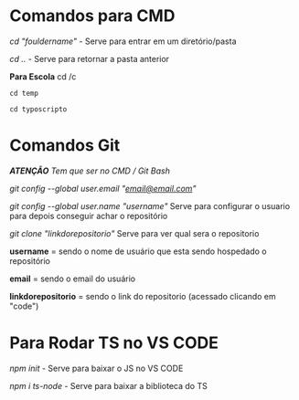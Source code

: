 # Comandos para CMD

*cd "fouldername"* - Serve para entrar em um diretório/pasta

*cd ..* - Serve para retornar a pasta anterior

**Para Escola**
    cd /c

	cd temp

	cd typoscripto 

# Comandos Git
***ATENÇÃO** Tem que ser no CMD / Git Bash*

*git config  --global user.email "email@email.com"*

*git config --global user.name "username"*
Serve para configurar  o usuario para depois conseguir achar o repositório

*git clone "linkdorepositorio"*
Serve para ver qual sera o repositorio

**username** = sendo o nome de usuário que esta sendo hospedado o repositório

**email** = sendo o email do usuário 

**linkdorepositorio** = sendo o link do repositorio (acessado clicando em "code")

# Para Rodar TS no VS CODE

*npm init* - Serve para baixar o JS no VS CODE

*npm i ts-node* - Serve para baixar a biblioteca do TS